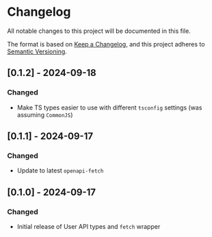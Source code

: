 # Changelog

All notable changes to this project will be documented in this file.

The format is based on [Keep a Changelog](https://keepachangelog.com/en/1.1.0/),
and this project adheres to [Semantic Versioning](https://semver.org/spec/v2.0.0.html).

## [0.1.2] - 2024-09-18

### Changed

- Make TS types easier to use with different `tsconfig` settings (was assuming `CommonJS`)

## [0.1.1] - 2024-09-17

### Changed

- Update to latest `openapi-fetch`

## [0.1.0] - 2024-09-17

### Changed

- Initial release of User API types and `fetch` wrapper
